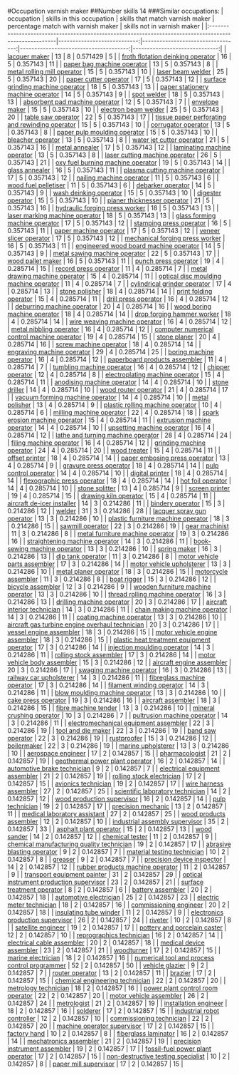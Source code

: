 #Occupation varnish maker
##Number skills 14
###Similar occupations:
| occupation                                                                                            |   skills in this occupation |   skills that match varnish maker |   percentage match with varnish maker |   skills not in varnish maker |
|:------------------------------------------------------------------------------------------------------|----------------------------:|----------------------------------:|--------------------------------------:|------------------------------:|
| [lacquer maker](lacquer_maker.md)                                                                     |                          13 |                                 8 |                              0.571429 |                             5 |
| [froth flotation deinking operator](froth_flotation_deinking_operator.md)                             |                          16 |                                 5 |                              0.357143 |                            11 |
| [paper bag machine operator](paper_bag_machine_operator.md)                                           |                          13 |                                 5 |                              0.357143 |                             8 |
| [metal rolling mill operator](metal_rolling_mill_operator.md)                                         |                          15 |                                 5 |                              0.357143 |                            10 |
| [laser beam welder](laser_beam_welder.md)                                                             |                          25 |                                 5 |                              0.357143 |                            20 |
| [paper cutter operator](paper_cutter_operator.md)                                                     |                          17 |                                 5 |                              0.357143 |                            12 |
| [surface grinding machine operator](surface_grinding_machine_operator.md)                             |                          18 |                                 5 |                              0.357143 |                            13 |
| [paper stationery machine operator](paper_stationery_machine_operator.md)                             |                          14 |                                 5 |                              0.357143 |                             9 |
| [spot welder](spot_welder.md)                                                                         |                          18 |                                 5 |                              0.357143 |                            13 |
| [absorbent pad machine operator](absorbent_pad_machine_operator.md)                                   |                          12 |                                 5 |                              0.357143 |                             7 |
| [envelope maker](envelope_maker.md)                                                                   |                          15 |                                 5 |                              0.357143 |                            10 |
| [electron beam welder](electron_beam_welder.md)                                                       |                          25 |                                 5 |                              0.357143 |                            20 |
| [table saw operator](table_saw_operator.md)                                                           |                          22 |                                 5 |                              0.357143 |                            17 |
| [tissue paper perforating and rewinding operator](tissue_paper_perforating_and_rewinding_operator.md) |                          15 |                                 5 |                              0.357143 |                            10 |
| [corrugator operator](corrugator_operator.md)                                                         |                          13 |                                 5 |                              0.357143 |                             8 |
| [paper pulp moulding operator](paper_pulp_moulding_operator.md)                                       |                          15 |                                 5 |                              0.357143 |                            10 |
| [bleacher operator](bleacher_operator.md)                                                             |                          13 |                                 5 |                              0.357143 |                             8 |
| [water jet cutter operator](water_jet_cutter_operator.md)                                             |                          21 |                                 5 |                              0.357143 |                            16 |
| [metal annealer](metal_annealer.md)                                                                   |                          17 |                                 5 |                              0.357143 |                            12 |
| [laminating machine operator](laminating_machine_operator.md)                                         |                          13 |                                 5 |                              0.357143 |                             8 |
| [laser cutting machine operator](laser_cutting_machine_operator.md)                                   |                          26 |                                 5 |                              0.357143 |                            21 |
| [oxy fuel burning machine operator](oxy_fuel_burning_machine_operator.md)                             |                          19 |                                 5 |                              0.357143 |                            14 |
| [glass annealer](glass_annealer.md)                                                                   |                          16 |                                 5 |                              0.357143 |                            11 |
| [plasma cutting machine operator](plasma_cutting_machine_operator.md)                                 |                          17 |                                 5 |                              0.357143 |                            12 |
| [nailing machine operator](nailing_machine_operator.md)                                               |                          11 |                                 5 |                              0.357143 |                             6 |
| [wood fuel pelletiser](wood_fuel_pelletiser.md)                                                       |                          11 |                                 5 |                              0.357143 |                             6 |
| [debarker operator](debarker_operator.md)                                                             |                          14 |                                 5 |                              0.357143 |                             9 |
| [wash deinking operator](wash_deinking_operator.md)                                                   |                          15 |                                 5 |                              0.357143 |                            10 |
| [digester operator](digester_operator.md)                                                             |                          15 |                                 5 |                              0.357143 |                            10 |
| [planer thicknesser operator](planer_thicknesser_operator.md)                                         |                          21 |                                 5 |                              0.357143 |                            16 |
| [hydraulic forging press worker](hydraulic_forging_press_worker.md)                                   |                          18 |                                 5 |                              0.357143 |                            13 |
| [laser marking machine operator](laser_marking_machine_operator.md)                                   |                          18 |                                 5 |                              0.357143 |                            13 |
| [glass forming machine operator](glass_forming_machine_operator.md)                                   |                          17 |                                 5 |                              0.357143 |                            12 |
| [stamping press operator](stamping_press_operator.md)                                                 |                          16 |                                 5 |                              0.357143 |                            11 |
| [paper machine operator](paper_machine_operator.md)                                                   |                          17 |                                 5 |                              0.357143 |                            12 |
| [veneer slicer operator](veneer_slicer_operator.md)                                                   |                          17 |                                 5 |                              0.357143 |                            12 |
| [mechanical forging press worker](mechanical_forging_press_worker.md)                                 |                          16 |                                 5 |                              0.357143 |                            11 |
| [engineered wood board machine operator](engineered_wood_board_machine_operator.md)                   |                          14 |                                 5 |                              0.357143 |                             9 |
| [metal sawing machine operator](metal_sawing_machine_operator.md)                                     |                          22 |                                 5 |                              0.357143 |                            17 |
| [wood pallet maker](wood_pallet_maker.md)                                                             |                          16 |                                 5 |                              0.357143 |                            11 |
| [punch press operator](punch_press_operator.md)                                                       |                          19 |                                 4 |                              0.285714 |                            15 |
| [record press operator](record_press_operator.md)                                                     |                          11 |                                 4 |                              0.285714 |                             7 |
| [metal drawing machine operator](metal_drawing_machine_operator.md)                                   |                          15 |                                 4 |                              0.285714 |                            11 |
| [optical disc moulding machine operator](optical_disc_moulding_machine_operator.md)                   |                          11 |                                 4 |                              0.285714 |                             7 |
| [cylindrical grinder operator](cylindrical_grinder_operator.md)                                       |                          17 |                                 4 |                              0.285714 |                            13 |
| [stone polisher](stone_polisher.md)                                                                   |                          18 |                                 4 |                              0.285714 |                            14 |
| [print folding operator](print_folding_operator.md)                                                   |                          15 |                                 4 |                              0.285714 |                            11 |
| [drill press operator](drill_press_operator.md)                                                       |                          16 |                                 4 |                              0.285714 |                            12 |
| [deburring machine operator](deburring_machine_operator.md)                                           |                          20 |                                 4 |                              0.285714 |                            16 |
| [wood boring machine operator](wood_boring_machine_operator.md)                                       |                          18 |                                 4 |                              0.285714 |                            14 |
| [drop forging hammer worker](drop_forging_hammer_worker.md)                                           |                          18 |                                 4 |                              0.285714 |                            14 |
| [wire weaving machine operator](wire_weaving_machine_operator.md)                                     |                          16 |                                 4 |                              0.285714 |                            12 |
| [metal nibbling operator](metal_nibbling_operator.md)                                                 |                          16 |                                 4 |                              0.285714 |                            12 |
| [computer numerical control machine operator](computer_numerical_control_machine_operator.md)         |                          19 |                                 4 |                              0.285714 |                            15 |
| [stone planer](stone_planer.md)                                                                       |                          20 |                                 4 |                              0.285714 |                            16 |
| [screw machine operator](screw_machine_operator.md)                                                   |                          18 |                                 4 |                              0.285714 |                            14 |
| [engraving machine operator](engraving_machine_operator.md)                                           |                          29 |                                 4 |                              0.285714 |                            25 |
| [boring machine operator](boring_machine_operator.md)                                                 |                          16 |                                 4 |                              0.285714 |                            12 |
| [paperboard products assembler](paperboard_products_assembler.md)                                     |                          11 |                                 4 |                              0.285714 |                             7 |
| [tumbling machine operator](tumbling_machine_operator.md)                                             |                          16 |                                 4 |                              0.285714 |                            12 |
| [chipper operator](chipper_operator.md)                                                               |                          12 |                                 4 |                              0.285714 |                             8 |
| [electroplating machine operator](electroplating_machine_operator.md)                                 |                          15 |                                 4 |                              0.285714 |                            11 |
| [anodising machine operator](anodising_machine_operator.md)                                           |                          14 |                                 4 |                              0.285714 |                            10 |
| [stone driller](stone_driller.md)                                                                     |                          14 |                                 4 |                              0.285714 |                            10 |
| [wood router operator](wood_router_operator.md)                                                       |                          21 |                                 4 |                              0.285714 |                            17 |
| [vacuum forming machine operator](vacuum_forming_machine_operator.md)                                 |                          14 |                                 4 |                              0.285714 |                            10 |
| [metal polisher](metal_polisher.md)                                                                   |                          13 |                                 4 |                              0.285714 |                             9 |
| [plastic rolling machine operator](plastic_rolling_machine_operator.md)                               |                          10 |                                 4 |                              0.285714 |                             6 |
| [milling machine operator](milling_machine_operator.md)                                               |                          22 |                                 4 |                              0.285714 |                            18 |
| [spark erosion machine operator](spark_erosion_machine_operator.md)                                   |                          15 |                                 4 |                              0.285714 |                            11 |
| [extrusion machine operator](extrusion_machine_operator.md)                                           |                          14 |                                 4 |                              0.285714 |                            10 |
| [upsetting machine operator](upsetting_machine_operator.md)                                           |                          16 |                                 4 |                              0.285714 |                            12 |
| [lathe and turning machine operator](lathe_and_turning_machine_operator.md)                           |                          28 |                                 4 |                              0.285714 |                            24 |
| [filing machine operator](filing_machine_operator.md)                                                 |                          16 |                                 4 |                              0.285714 |                            12 |
| [grinding machine operator](grinding_machine_operator.md)                                             |                          24 |                                 4 |                              0.285714 |                            20 |
| [wood treater](wood_treater.md)                                                                       |                          15 |                                 4 |                              0.285714 |                            11 |
| [offset printer](offset_printer.md)                                                                   |                          18 |                                 4 |                              0.285714 |                            14 |
| [paper embosing press operator](paper_embosing_press_operator.md)                                     |                          13 |                                 4 |                              0.285714 |                             9 |
| [gravure press operator](gravure_press_operator.md)                                                   |                          18 |                                 4 |                              0.285714 |                            14 |
| [pulp control operator](pulp_control_operator.md)                                                     |                          14 |                                 4 |                              0.285714 |                            10 |
| [digital printer](digital_printer.md)                                                                 |                          18 |                                 4 |                              0.285714 |                            14 |
| [flexographic press operator](flexographic_press_operator.md)                                         |                          18 |                                 4 |                              0.285714 |                            14 |
| [hot foil operator](hot_foil_operator.md)                                                             |                          14 |                                 4 |                              0.285714 |                            10 |
| [stone splitter](stone_splitter.md)                                                                   |                          13 |                                 4 |                              0.285714 |                             9 |
| [screen printer](screen_printer.md)                                                                   |                          19 |                                 4 |                              0.285714 |                            15 |
| [drawing kiln operator](drawing_kiln_operator.md)                                                     |                          15 |                                 4 |                              0.285714 |                            11 |
| [aircraft de-icer installer](aircraft_de-icer_installer.md)                                           |                          14 |                                 3 |                              0.214286 |                            11 |
| [bindery operator](bindery_operator.md)                                                               |                          15 |                                 3 |                              0.214286 |                            12 |
| [welder](welder.md)                                                                                   |                          31 |                                 3 |                              0.214286 |                            28 |
| [lacquer spray gun operator](lacquer_spray_gun_operator.md)                                           |                          13 |                                 3 |                              0.214286 |                            10 |
| [plastic furniture machine operator](plastic_furniture_machine_operator.md)                           |                          18 |                                 3 |                              0.214286 |                            15 |
| [sawmill operator](sawmill_operator.md)                                                               |                          22 |                                 3 |                              0.214286 |                            19 |
| [gear machinist](gear_machinist.md)                                                                   |                          11 |                                 3 |                              0.214286 |                             8 |
| [metal furniture machine operator](metal_furniture_machine_operator.md)                               |                          19 |                                 3 |                              0.214286 |                            16 |
| [straightening machine operator](straightening_machine_operator.md)                                   |                          14 |                                 3 |                              0.214286 |                            11 |
| [book-sewing machine operator](book-sewing_machine_operator.md)                                       |                          13 |                                 3 |                              0.214286 |                            10 |
| [spring maker](spring_maker.md)                                                                       |                          16 |                                 3 |                              0.214286 |                            13 |
| [dip tank operator](dip_tank_operator.md)                                                             |                          11 |                                 3 |                              0.214286 |                             8 |
| [motor vehicle parts assembler](motor_vehicle_parts_assembler.md)                                     |                          17 |                                 3 |                              0.214286 |                            14 |
| [motor vehicle upholsterer](motor_vehicle_upholsterer.md)                                             |                          13 |                                 3 |                              0.214286 |                            10 |
| [metal planer operator](metal_planer_operator.md)                                                     |                          18 |                                 3 |                              0.214286 |                            15 |
| [motorcycle assembler](motorcycle_assembler.md)                                                       |                          11 |                                 3 |                              0.214286 |                             8 |
| [boat rigger](boat_rigger.md)                                                                         |                          15 |                                 3 |                              0.214286 |                            12 |
| [bicycle assembler](bicycle_assembler.md)                                                             |                          12 |                                 3 |                              0.214286 |                             9 |
| [wooden furniture machine operator](wooden_furniture_machine_operator.md)                             |                          13 |                                 3 |                              0.214286 |                            10 |
| [thread rolling machine operator](thread_rolling_machine_operator.md)                                 |                          16 |                                 3 |                              0.214286 |                            13 |
| [drilling machine operator](drilling_machine_operator.md)                                             |                          20 |                                 3 |                              0.214286 |                            17 |
| [aircraft interior technician](aircraft_interior_technician.md)                                       |                          14 |                                 3 |                              0.214286 |                            11 |
| [chain making machine operator](chain_making_machine_operator.md)                                     |                          14 |                                 3 |                              0.214286 |                            11 |
| [coating machine operator](coating_machine_operator.md)                                               |                          13 |                                 3 |                              0.214286 |                            10 |
| [aircraft gas turbine engine overhaul technician](aircraft_gas_turbine_engine_overhaul_technician.md) |                          20 |                                 3 |                              0.214286 |                            17 |
| [vessel engine assembler](vessel_engine_assembler.md)                                                 |                          18 |                                 3 |                              0.214286 |                            15 |
| [motor vehicle engine assembler](motor_vehicle_engine_assembler.md)                                   |                          18 |                                 3 |                              0.214286 |                            15 |
| [plastic heat treatment equipment operator](plastic_heat_treatment_equipment_operator.md)             |                          17 |                                 3 |                              0.214286 |                            14 |
| [injection moulding operator](injection_moulding_operator.md)                                         |                          14 |                                 3 |                              0.214286 |                            11 |
| [rolling stock assembler](rolling_stock_assembler.md)                                                 |                          17 |                                 3 |                              0.214286 |                            14 |
| [motor vehicle body assembler](motor_vehicle_body_assembler.md)                                       |                          15 |                                 3 |                              0.214286 |                            12 |
| [aircraft engine assembler](aircraft_engine_assembler.md)                                             |                          20 |                                 3 |                              0.214286 |                            17 |
| [swaging machine operator](swaging_machine_operator.md)                                               |                          16 |                                 3 |                              0.214286 |                            13 |
| [railway car upholsterer](railway_car_upholsterer.md)                                                 |                          14 |                                 3 |                              0.214286 |                            11 |
| [fibreglass machine operator](fibreglass_machine_operator.md)                                         |                          17 |                                 3 |                              0.214286 |                            14 |
| [filament winding operator](filament_winding_operator.md)                                             |                          14 |                                 3 |                              0.214286 |                            11 |
| [blow moulding machine operator](blow_moulding_machine_operator.md)                                   |                          13 |                                 3 |                              0.214286 |                            10 |
| [cake press operator](cake_press_operator.md)                                                         |                          19 |                                 3 |                              0.214286 |                            16 |
| [aircraft assembler](aircraft_assembler.md)                                                           |                          18 |                                 3 |                              0.214286 |                            15 |
| [fibre machine tender](fibre_machine_tender.md)                                                       |                          13 |                                 3 |                              0.214286 |                            10 |
| [mineral crushing operator](mineral_crushing_operator.md)                                             |                          10 |                                 3 |                              0.214286 |                             7 |
| [pultrusion machine operator](pultrusion_machine_operator.md)                                         |                          14 |                                 3 |                              0.214286 |                            11 |
| [electromechanical equipment assembler](electromechanical_equipment_assembler.md)                     |                          22 |                                 3 |                              0.214286 |                            19 |
| [tool and die maker](tool_and_die_maker.md)                                                           |                          22 |                                 3 |                              0.214286 |                            19 |
| [band saw operator](band_saw_operator.md)                                                             |                          22 |                                 3 |                              0.214286 |                            19 |
| [rustproofer](rustproofer.md)                                                                         |                          15 |                                 3 |                              0.214286 |                            12 |
| [boilermaker](boilermaker.md)                                                                         |                          22 |                                 3 |                              0.214286 |                            19 |
| [marine upholsterer](marine_upholsterer.md)                                                           |                          13 |                                 3 |                              0.214286 |                            10 |
| [aerospace engineer](aerospace_engineer.md)                                                           |                          17 |                                 2 |                              0.142857 |                            15 |
| [pharmacologist](pharmacologist.md)                                                                   |                          21 |                                 2 |                              0.142857 |                            19 |
| [geothermal power plant operator](geothermal_power_plant_operator.md)                                 |                          16 |                                 2 |                              0.142857 |                            14 |
| [automotive brake technician](automotive_brake_technician.md)                                         |                           9 |                                 2 |                              0.142857 |                             7 |
| [electrical equipment assembler](electrical_equipment_assembler.md)                                   |                          21 |                                 2 |                              0.142857 |                            19 |
| [rolling stock electrician](rolling_stock_electrician.md)                                             |                          17 |                                 2 |                              0.142857 |                            15 |
| [avionics technician](avionics_technician.md)                                                         |                          19 |                                 2 |                              0.142857 |                            17 |
| [wire harness assembler](wire_harness_assembler.md)                                                   |                          27 |                                 2 |                              0.142857 |                            25 |
| [scientific laboratory technician](scientific_laboratory_technician.md)                               |                          14 |                                 2 |                              0.142857 |                            12 |
| [wood production supervisor](wood_production_supervisor.md)                                           |                          16 |                                 2 |                              0.142857 |                            14 |
| [pulp technician](pulp_technician.md)                                                                 |                          19 |                                 2 |                              0.142857 |                            17 |
| [precision mechanic](precision_mechanic.md)                                                           |                          13 |                                 2 |                              0.142857 |                            11 |
| [medical laboratory assistant](medical_laboratory_assistant.md)                                       |                          27 |                                 2 |                              0.142857 |                            25 |
| [wood products assembler](wood_products_assembler.md)                                                 |                          12 |                                 2 |                              0.142857 |                            10 |
| [industrial assembly supervisor](industrial_assembly_supervisor.md)                                   |                          35 |                                 2 |                              0.142857 |                            33 |
| [asphalt plant operator](asphalt_plant_operator.md)                                                   |                          15 |                                 2 |                              0.142857 |                            13 |
| [wood sander](wood_sander.md)                                                                         |                          14 |                                 2 |                              0.142857 |                            12 |
| [chemical tester](chemical_tester.md)                                                                 |                          11 |                                 2 |                              0.142857 |                             9 |
| [chemical manufacturing quality technician](chemical_manufacturing_quality_technician.md)             |                          19 |                                 2 |                              0.142857 |                            17 |
| [abrasive blasting operator](abrasive_blasting_operator.md)                                           |                           9 |                                 2 |                              0.142857 |                             7 |
| [material testing technician](material_testing_technician.md)                                         |                          10 |                                 2 |                              0.142857 |                             8 |
| [greaser](greaser.md)                                                                                 |                           9 |                                 2 |                              0.142857 |                             7 |
| [precision device inspector](precision_device_inspector.md)                                           |                          14 |                                 2 |                              0.142857 |                            12 |
| [rubber products machine operator](rubber_products_machine_operator.md)                               |                          11 |                                 2 |                              0.142857 |                             9 |
| [transport equipment painter](transport_equipment_painter.md)                                         |                          31 |                                 2 |                              0.142857 |                            29 |
| [optical instrument production supervisor](optical_instrument_production_supervisor.md)               |                          23 |                                 2 |                              0.142857 |                            21 |
| [surface treatment operator](surface_treatment_operator.md)                                           |                           8 |                                 2 |                              0.142857 |                             6 |
| [battery assembler](battery_assembler.md)                                                             |                          20 |                                 2 |                              0.142857 |                            18 |
| [automotive electrician](automotive_electrician.md)                                                   |                          25 |                                 2 |                              0.142857 |                            23 |
| [electric meter technician](electric_meter_technician.md)                                             |                          18 |                                 2 |                              0.142857 |                            16 |
| [commissioning engineer](commissioning_engineer.md)                                                   |                          20 |                                 2 |                              0.142857 |                            18 |
| [insulating tube winder](insulating_tube_winder.md)                                                   |                          11 |                                 2 |                              0.142857 |                             9 |
| [electronics production supervisor](electronics_production_supervisor.md)                             |                          26 |                                 2 |                              0.142857 |                            24 |
| [riveter](riveter.md)                                                                                 |                          10 |                                 2 |                              0.142857 |                             8 |
| [satellite engineer](satellite_engineer.md)                                                           |                          19 |                                 2 |                              0.142857 |                            17 |
| [pottery and porcelain caster](pottery_and_porcelain_caster.md)                                       |                          12 |                                 2 |                              0.142857 |                            10 |
| [reprographics technician](reprographics_technician.md)                                               |                          16 |                                 2 |                              0.142857 |                            14 |
| [electrical cable assembler](electrical_cable_assembler.md)                                           |                          20 |                                 2 |                              0.142857 |                            18 |
| [medical device assembler](medical_device_assembler.md)                                               |                          23 |                                 2 |                              0.142857 |                            21 |
| [woodturner](woodturner.md)                                                                           |                          17 |                                 2 |                              0.142857 |                            15 |
| [marine electrician](marine_electrician.md)                                                           |                          18 |                                 2 |                              0.142857 |                            16 |
| [numerical tool and process control programmer](numerical_tool_and_process_control_programmer.md)     |                          52 |                                 2 |                              0.142857 |                            50 |
| [vehicle glazier](vehicle_glazier.md)                                                                 |                           9 |                                 2 |                              0.142857 |                             7 |
| [router operator](router_operator.md)                                                                 |                          13 |                                 2 |                              0.142857 |                            11 |
| [brazier](brazier.md)                                                                                 |                          17 |                                 2 |                              0.142857 |                            15 |
| [chemical engineering technician](chemical_engineering_technician.md)                                 |                          22 |                                 2 |                              0.142857 |                            20 |
| [metrology technician](metrology_technician.md)                                                       |                          18 |                                 2 |                              0.142857 |                            16 |
| [power plant control room operator](power_plant_control_room_operator.md)                             |                          22 |                                 2 |                              0.142857 |                            20 |
| [motor vehicle assembler](motor_vehicle_assembler.md)                                                 |                          26 |                                 2 |                              0.142857 |                            24 |
| [metrologist](metrologist.md)                                                                         |                          21 |                                 2 |                              0.142857 |                            19 |
| [installation engineer](installation_engineer.md)                                                     |                          18 |                                 2 |                              0.142857 |                            16 |
| [solderer](solderer.md)                                                                               |                          17 |                                 2 |                              0.142857 |                            15 |
| [industrial robot controller](industrial_robot_controller.md)                                         |                          12 |                                 2 |                              0.142857 |                            10 |
| [commissioning technician](commissioning_technician.md)                                               |                          22 |                                 2 |                              0.142857 |                            20 |
| [machine operator supervisor](machine_operator_supervisor.md)                                         |                          17 |                                 2 |                              0.142857 |                            15 |
| [factory hand](factory_hand.md)                                                                       |                          10 |                                 2 |                              0.142857 |                             8 |
| [fiberglass laminator](fiberglass_laminator.md)                                                       |                          16 |                                 2 |                              0.142857 |                            14 |
| [mechatronics assembler](mechatronics_assembler.md)                                                   |                          21 |                                 2 |                              0.142857 |                            19 |
| [precision instrument assembler](precision_instrument_assembler.md)                                   |                          19 |                                 2 |                              0.142857 |                            17 |
| [fossil-fuel power plant operator](fossil-fuel_power_plant_operator.md)                               |                          17 |                                 2 |                              0.142857 |                            15 |
| [non-destructive testing specialist](non-destructive_testing_specialist.md)                           |                          10 |                                 2 |                              0.142857 |                             8 |
| [paper mill supervisor](paper_mill_supervisor.md)                                                     |                          17 |                                 2 |                              0.142857 |                            15 |
